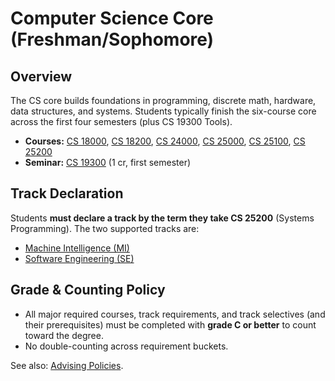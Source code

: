 # Computer Science Core (Freshman/Sophomore)

## Overview
The CS core builds foundations in programming, discrete math, hardware, data structures, and systems. Students typically finish the six-course core across the first four semesters (plus CS 19300 Tools).

- **Courses:** [CS 18000](./course_pages/CS18000.md), [CS 18200](./course_pages/CS18200.md), [CS 24000](./course_pages/CS24000.md), [CS 25000](./course_pages/CS25000.md), [CS 25100](./course_pages/CS25100.md), [CS 25200](./course_pages/CS25200.md)  
- **Seminar:** [CS 19300](./course_pages/CS19300.md) (1 cr, first semester)

## Track Declaration
Students **must declare a track by the term they take CS 25200** (Systems Programming). The two supported tracks are:
- [Machine Intelligence (MI)](./track_mi.md)
- [Software Engineering (SE)](./track_se.md)

## Grade & Counting Policy
- All major required courses, track requirements, and track selectives (and their prerequisites) must be completed with **grade C or better** to count toward the degree.
- No double-counting across requirement buckets.

See also: [Advising Policies](./advising_policies.md).
